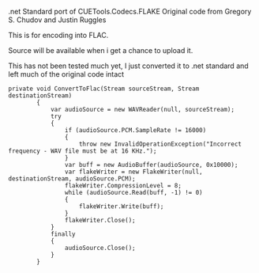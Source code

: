 .net Standard port of CUETools.Codecs.FLAKE Original code from Gregory S. Chudov and Justin Ruggles

This is for encoding into FLAC.

Source will be available when i get a chance to upload it.

This has not been tested much yet, I just converted it to .net standard and left much of the original code intact



```
private void ConvertToFlac(Stream sourceStream, Stream destinationStream)
        {
            var audioSource = new WAVReader(null, sourceStream);
            try
            {
                if (audioSource.PCM.SampleRate != 16000)
                {
                    throw new InvalidOperationException("Incorrect frequency - WAV file must be at 16 KHz.");
                }
                var buff = new AudioBuffer(audioSource, 0x10000);
                var flakeWriter = new FlakeWriter(null, destinationStream, audioSource.PCM);
                flakeWriter.CompressionLevel = 8;
                while (audioSource.Read(buff, -1) != 0)
                {
                    flakeWriter.Write(buff);
                }
                flakeWriter.Close();
            }
            finally
            {
                audioSource.Close();
            }
        }
```
